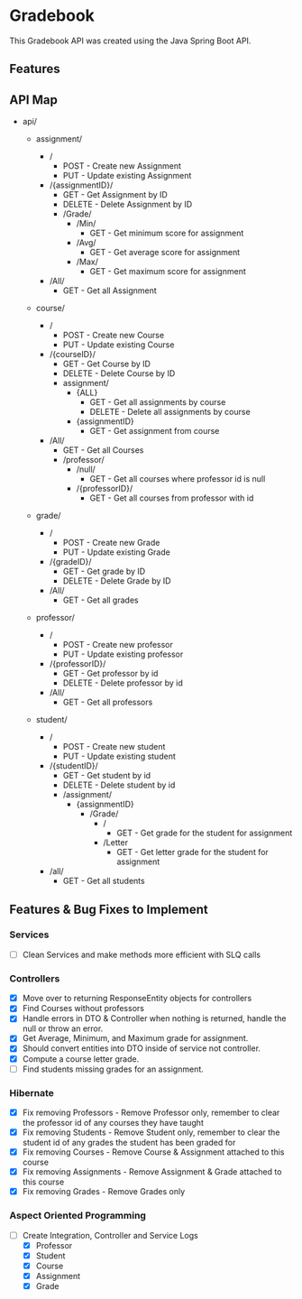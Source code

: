 # Gradebook

This Gradebook API was created using the Java Spring Boot API.

## Features

## API Map

- api/
    - assignment/
        - /
            - POST - Create new Assignment
            - PUT - Update existing Assignment
        - /{assignmentID}/
            - GET - Get Assignment by ID
            - DELETE - Delete Assignment by ID
            - /Grade/
                - /Min/
                    - GET - Get minimum score for assignment
                - /Avg/
                    - GET - Get average score for assignment
                - /Max/
                    - GET - Get maximum score for assignment
        - /All/
            - GET - Get all Assignment
    - course/
        - /
            - POST - Create new Course
            - PUT - Update existing Course
        - /{courseID}/
            - GET - Get Course by ID
            - DELETE - Delete Course by ID
            - assignment/
                - {ALL}
                    - GET - Get all assignments by course
                    - DELETE - Delete all assignments by course
                - {assignmentID}
                    - GET - Get assignment from course
        - /All/
            - GET - Get all Courses
            - /professor/
                - /null/
                    - GET - Get all courses where professor id is null
                - /{professorID}/
                    - GET - Get all courses from professor with id
    - grade/
        - /
            - POST - Create new Grade
            - PUT  - Update existing Grade
        - /{gradeID}/
            - GET - Get grade by ID
            - DELETE - Delete Grade by ID
        - /All/
            - GET - Get all grades
        
    - professor/
        - /
            - POST - Create new professor
            - PUT - Update existing professor
        - /{professorID}/
            - GET - Get professor by id
            - DELETE - Delete professor by id
        - /All/
            - GET - Get all professors 
    - student/
        - /
            - POST - Create new student
            - PUT - Update existing student
        - /{studentID}/
            - GET - Get student by id
            - DELETE - Delete student by id
            - /assignment/
                - {assignmentID}
                    - /Grade/
                        - /
                            - GET - Get grade for the student for assignment
                        - /Letter
                            - GET - Get letter grade for the student for assignment
        - /all/
            - GET - Get all students
            
## Features & Bug Fixes to Implement

### Services
- [ ] Clean Services and make methods more efficient with SLQ calls

### Controllers

- [x] Move over to returning ResponseEntity objects for controllers
- [x] Find Courses without professors
- [x] Handle errors in DTO & Controller when nothing is returned, handle the null or throw an error.
- [x] Get Average, Minimum, and Maximum grade for assignment.
- [x] Should convert entities into DTO inside of service not controller.
- [X] Compute a course letter grade.
- [ ] Find students missing grades for an assignment.

### Hibernate

- [x] Fix removing Professors - Remove Professor only, remember to clear the professor id of any courses they have
  taught
- [x] Fix removing Students - Remove Student only, remember to clear the student id of any grades the student has been
  graded for
- [x] Fix removing Courses - Remove Course & Assignment attached to this course
- [x] Fix removing Assignments - Remove Assignment & Grade attached to this course
- [x] Fix removing Grades - Remove Grades only

### Aspect Oriented Programming

- [ ] Create Integration, Controller and Service Logs
    - [X] Professor
    - [X] Student
    - [X] Course
    - [X] Assignment
    - [X] Grade
